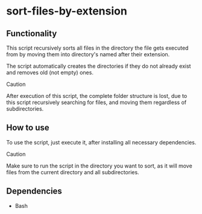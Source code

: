 # sort-files-by-extension
## Functionality
This script recursively sorts all files in the directory the file gets executed from by moving them into directory's named after their extension.

The script automatically creates the directories if they do not already exist and removes old (not empty) ones.

> [!CAUTION]
> After execution of this script, the complete folder structure is lost, due to this script recursively searching for files, and moving them regardless of subdirectories.

## How to use
To use the script, just execute it, after installing all necessary dependencies.

> [!CAUTION]
> Make sure to run the script in the directory you want to sort, as it will move files from the current directory and all subdirectories.

## Dependencies
- Bash

